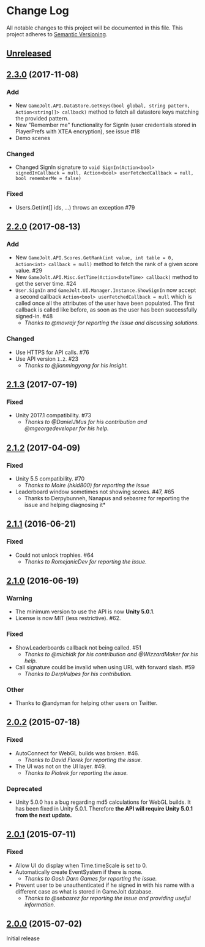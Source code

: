 # Change Log
All notable changes to this project will be documented in this file.
This project adheres to [Semantic Versioning](http://semver.org/).

## [Unreleased][Unreleased]


## [2.3.0][v2_3_0] (2017-11-08)

### Add
- New `GameJolt.API.DataStore.GetKeys(bool global, string pattern, Action<string[]> callback)` method to fetch all datastore keys matching the provided pattern.
- New "Remember me" functionality for SignIn (user credentials stored in PlayerPrefs with XTEA encryption), see issue #18
- Demo scenes

### Changed
- Changed SignIn signature to `void SignIn(Action<bool> signedInCallback = null, Action<bool> userFetchedCallback = null, bool rememberMe = false)`

### Fixed
- Users.Get(int[] ids, ...) throws an exception #79

## [2.2.0][v2_2_0] (2017-08-13)

### Add
- New `GameJolt.API.Scores.GetRank(int value, int table = 0, Action<int> callback = null)` method to fetch the rank of a given score value. #29
- New `GameJolt.API.Misc.GetTime(Action<DateTime> callback)` method to get the server time. #24
- `User.SignIn` and `GameJolt.UI.Manager.Instance.ShowSignIn` now accept a second callback `Action<bool> userFetchedCallback = null` which is called once all the attributes of the user have been populated. The first callback is called like before, as soon as the user has been successfully signed-in. #48
  - *Thanks to @movrajr for reporting the issue and discussing solutions.*

### Changed
- Use HTTPS for API calls. #76
- Use API version `1.2`. #23
  - *Thanks to @jianmingyong for his insight.*

## [2.1.3][v2_1_3] (2017-07-19)

### Fixed
- Unity 2017.1 compatibility. #73
  - *Thanks to @DanielJMus for his contribution and @mgeorgedeveloper for his help.*

## [2.1.2][v2_1_2] (2017-04-09)

### Fixed
- Unity 5.5 compatibility. #70
  - *Thanks to Moire (hkid800) for reporting the issue*
- Leaderboard window sometimes not showing scores. #47, #65
  - Thanks to Derpybunneh, Nanapus and sebasrez for reporting the issue and helping diagnosing it*

## [2.1.1][v2_1_1] (2016-06-21)

### Fixed
- Could not unlock trophies. #64
  - *Thanks to RomejanicDev for reporting the issue.*

## [2.1.0][v2_1_0] (2016-06-19)

### Warning
- The minimum version to use the API is now **Unity 5.0.1**.
- License is now MIT (less restrictive). #62.

### Fixed
- ShowLeaderboards callback not being called. #51
  - *Thanks to @michidk for his contribution and @WizzardMaker for his help.*
- Call signature could be invalid when using URL with forward slash. #59
  - *Thanks to DerpVulpes for his contribution.*

### Other
- Thanks to @andyman for helping other users on Twitter.


## [2.0.2][v2_0_2] (2015-07-18)

### Fixed
- AutoConnect for WebGL builds was broken. #46.
  - *Thanks to David Florek for reporting the issue.*
- The UI was not on the UI layer. #49.
  - *Thanks to Piotrek for reporting the issue.*

### Deprecated
- Unity 5.0.0 has a bug regarding md5 calculations for WebGL builds. It has been fixed in Unity 5.0.1. Therefore **the API will require Unity 5.0.1 from the next update.**


## [2.0.1][v2_0_1] (2015-07-11)

### Fixed
- Allow UI do display when Time.timeScale is set to 0.
- Automatically create EventSystem if there is none.
  - *Thanks to Gosh Darn Games for reporting the issue.*
- Prevent user to be unauthenticated if he signed in with his name with a different case as what is stored in GameJolt database.
  - *Thanks to @sebasrez for reporting the issue and providing useful information.*

## [2.0.0][v2_0_0] (2015-07-02)

Initial release

[Unreleased]: https://github.com/loicteixeira/gj-unity-api/compare/v2.3.0...HEAD
[v2_3_0]: https://github.com/loicteixeira/gj-unity-api/tree/v2.3.0
[v2_2_0]: https://github.com/loicteixeira/gj-unity-api/tree/v2.2.0
[v2_1_3]: https://github.com/loicteixeira/gj-unity-api/tree/v2.1.3
[v2_1_2]: https://github.com/loicteixeira/gj-unity-api/tree/v2.1.2
[v2_1_1]: https://github.com/loicteixeira/gj-unity-api/tree/v2.1.1
[v2_1_0]: https://github.com/loicteixeira/gj-unity-api/tree/v2.1.0
[v2_0_2]: https://github.com/loicteixeira/gj-unity-api/tree/v2.0.2
[v2_0_1]: https://github.com/loicteixeira/gj-unity-api/tree/v2.0.1
[v2_0_0]: https://github.com/loicteixeira/gj-unity-api/tree/v2.0.0
